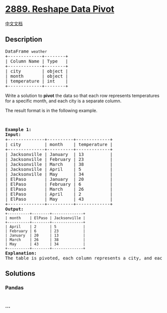 # [2889. Reshape Data Pivot](https://leetcode.com/problems/reshape-data-pivot)

[中文文档](/solution/2800-2899/2889.Reshape%20Data%20Pivot/README.md)

## Description

<pre>
DataFrame <code>weather</code>
+-------------+--------+
| Column Name | Type   |
+-------------+--------+
| city        | object |
| month       | object |
| temperature | int    |
+-------------+--------+
</pre>

<p>Write a solution to <strong>pivot</strong> the data so that each row represents temperatures for a specific month, and each city is a separate column.</p>

<p>The result format is in the following example.</p>

<p>&nbsp;</p>
<pre>
<strong class="example">Example 1:</strong>
<strong>Input:</strong>
+--------------+----------+-------------+
| city         | month    | temperature |
+--------------+----------+-------------+
| Jacksonville | January  | 13          |
| Jacksonville | February | 23          |
| Jacksonville | March    | 38          |
| Jacksonville | April    | 5           |
| Jacksonville | May      | 34          |
| ElPaso       | January  | 20          |
| ElPaso       | February | 6           |
| ElPaso       | March    | 26          |
| ElPaso       | April    | 2           |
| ElPaso       | May      | 43          |
+--------------+----------+-------------+
<strong>Output:</strong><code>
+----------+--------+--------------+
| month    | ElPaso | Jacksonville |
+----------+--------+--------------+
| April    | 2      | 5            |
| February | 6      | 23           |
| January  | 20     | 13           |
| March    | 26     | 38           |
| May      | 43     | 34           |
+----------+--------+--------------+</code>
<strong>Explanation:
</strong>The table is pivoted, each column represents a city, and each row represents a specific month.</pre>

## Solutions

<!-- tabs:start -->

### **Pandas**

```python

```

### **...**

```

```

<!-- tabs:end -->
